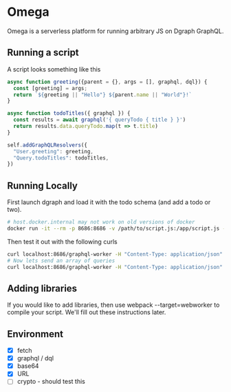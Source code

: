 # Omega

Omega is a serverless platform for running arbitrary JS on Dgraph GraphQL.

## Running a script

A script looks something like this

```javascript
async function greeting({parent = {}, args = [], graphql, dql}) {
  const [greeting] = args;
  return `${greeting || "Hello"} ${parent.name || "World"}!`
}

async function todoTitles({ graphql }) {
  const results = await graphql('{ queryTodo { title } }')
  return results.data.queryTodo.map(t => t.title)
}

self.addGraphQLResolvers({
  "User.greeting": greeting,
  "Query.todoTitles": todoTitles,
})
```

## Running Locally

First launch dgraph and load it with the todo schema (and add a todo or two).

```bash
# host.docker.internal may not work on old versions of docker
docker run -it --rm -p 8686:8686 -v /path/to/script.js:/app/script.js -e DGRAPH_URL=http://host.docker.internal:8080 tdinkar/omega
```

Then test it out with the following curls
```bash
curl localhost:8686/graphql-worker -H "Content-Type: application/json" -d '{"resolver":"User.greeting","parent":{"name":"Tejas"}}'
# Now lets send an array of queries
curl localhost:8686/graphql-worker -H "Content-Type: application/json" -d '[{"resolver":"User.greeting","parent":{"name":"Tejas"}},{"resolver":"Query.todoTitles"}]'
```

## Adding libraries

If you would like to add libraries, then use webpack --target=webworker to compile your script. We'll fill out these instructions later.

## Environment
* [x] fetch
* [x] graphql / dql
* [x] base64
* [x] URL
* [ ] crypto - should test this
